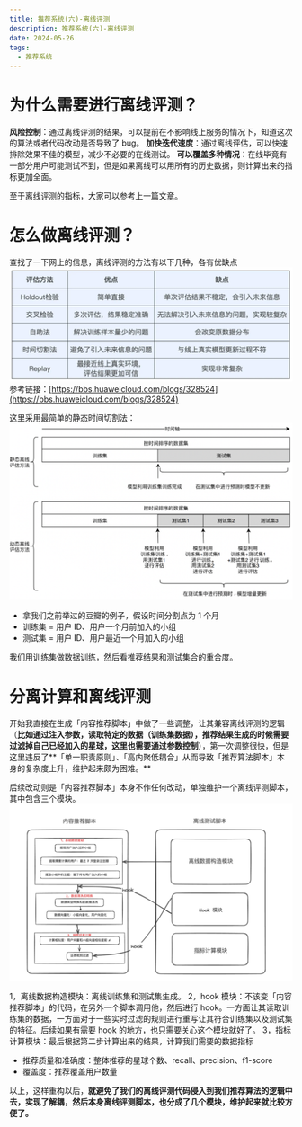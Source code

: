 ```yaml
---
title: 推荐系统(六)-离线评测
description: 推荐系统(六)-离线评测
date: 2024-05-26
tags:
  - 推荐系统
---
```



# 为什么需要进行离线评测？
**风险控制**：通过离线评测的结果，可以提前在不影响线上服务的情况下，知道这次的算法或者代码改动是否导致了 bug。
**加快迭代速度**：通过离线评估，可以快速排除效果不佳的模型，减少不必要的在线测试。
**可以覆盖多种情况**：在线毕竟有一部分用户可能测试不到，但是如果离线可以用所有的历史数据，则计算出来的指标更加全面。

至于离线评测的指标，大家可以参考上一篇文章。
# 怎么做离线评测？
查找了一下网上的信息，离线评测的方法有以下几种，各有优缺点
![image.png](../images/推荐系统6-1.png)
参考链接：[https://bbs.huaweicloud.com/blogs/328524](https://bbs.huaweicloud.com/blogs/328524)

这里采用最简单的静态时间切割法：
![image.png](../images/推荐系统6-2.png)

- 拿我们之前举过的豆瓣的例子，假设时间分割点为 1 个月
- 训练集 = 用户 ID、用户一个月前加入的小组
- 测试集 = 用户 ID、用户最近一个月加入的小组

我们用训练集做数据训练，然后看推荐结果和测试集合的重合度。
# 分离计算和离线评测
开始我直接在生成「内容推荐脚本」中做了一些调整，让其兼容离线评测的逻辑（**比如通过注入参数，读取特定的数据（训练集数据），推荐结果生成的时候需要过滤掉自己已经加入的星球，这里也需要通过参数控制**），第一次调整很快，但是这里违反了**「单一职责原则」、「高内聚低耦合」从而导致「推荐算法脚本」本身的复杂度上升，维护起来颇为困难。**

后续改动则是「内容推荐脚本」本身不作任何改动，单独维护一个离线评测脚本，其中包含三个模块。
![image.png](../images/推荐系统6-3.png)

1，离线数据构造模块：离线训练集和测试集生成。
2，hook 模块：不该变「内容推荐脚本」的代码，在另外一个脚本调用他，然后进行 hook。一方面让其读取训练集的数据，一方面对于一些实时过滤的规则进行重写让其符合训练集以及测试集的特征。后续如果有需要 hook 的地方，也只需要关心这个模块就好了。
3，指标计算模块：最后根据第二步计算出来的结果，计算我们需要的数据指标

- 推荐质量和准确度：整体推荐的星球个数、recall、precision、f1-score
- 覆盖度：推荐覆盖用户数量


以上，这样重构以后，**就避免了我们的离线评测代码侵入到我们推荐算法的逻辑中去，实现了解耦，然后本身离线评测脚本，也分成了几个模块，维护起来就比较方便了。**
 


